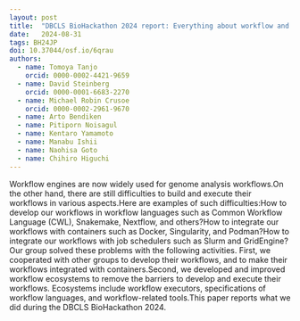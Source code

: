 ```yaml
---
layout: post
title:  "DBCLS BioHackathon 2024 report: Everything about workflow and container"
date:   2024-08-31
tags: BH24JP
doi: 10.37044/osf.io/6qrau
authors:
  - name: Tomoya Tanjo
    orcid: 0000-0002-4421-9659
  - name: David Steinberg
    orcid: 0000-0001-6683-2270
  - name: Michael Robin Crusoe
    orcid: 0000-0002-2961-9670
  - name: Arto Bendiken
  - name: Pitiporn Noisagul
  - name: Kentaro Yamamoto
  - name: Manabu Ishii
  - name: Naohisa Goto
  - name: Chihiro Higuchi
---
```


Workflow engines are now widely used for genome analysis workflows.On the other hand, there are still difficulties to build and execute their workflows in various aspects.Here are examples of such difficulties:How to develop our workflows in workflow languages such as Common Workflow Language (CWL), Snakemake, Nextflow, and others?How to integrate our workflows with containers such as Docker, Singularity, and Podman?How to integrate our workflows with job schedulers such as Slurm and GridEngine?Our group solved these problems with the following activities. First, we cooperated with other groups to develop their workflows, and to make their workflows integrated with containers.Second, we developed and improved workflow ecosystems to remove the barriers to develop and execute their workflows. Ecosystems include workflow executors, specifications of workflow languages, and workflow-related tools.This paper reports what we did during the DBCLS BioHackathon 2024.

